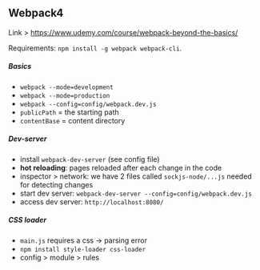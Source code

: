 ## Webpack4

Link >  https://www.udemy.com/course/webpack-beyond-the-basics/

Requirements: `npm install -g webpack webpack-cli`.

##### Basics
- `webpack --mode=development`
- `webpack --mode=production`
- `webpack --config=config/webpack.dev.js`
- `publicPath` = the starting path
- `contentBase` = content directory

##### Dev-server
- install `webpack-dev-server` (see config file)
- **hot reloading**: pages reloaded after each change in the code
- inspector > network: we have 2 files called `sockjs-node/...js` needed for detecting changes
- start dev server: `webpack-dev-server --config=config/webpack.dev.js`
- access dev server: `http://localhost:8080/`

##### CSS loader
- `main.js` requires a css -> parsing error
- `npm install style-loader css-loader`
- config > module > rules
